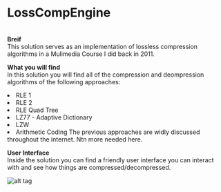 # LossCompEngine

<br/><strong>Breif</strong>
<br/>This solution serves as an implementation of lossless compression algorithms in a Mulimedia Course I did back in 2011.

<strong>What you will find</strong>
<br/>In this solution you will find all of the compression and deompression algorithms of the following approaches:
<li/>RLE 1
<li/>RLE 2
<li/>RLE Quad Tree
<li/>LZ77 - Adaptive Dictionary
<li/>LZW
<li/>Arithmetic Coding
The previous approaches are widly discussed throughout the internet. Ntn more needed here.

<strong>User Interface</strong>
<br/>Inside the solution you can find a friendly user interface you can interact with and see how things are compressed/decompressed.

![alt tag](https://raw.githubusercontent.com/ZGTR/LossCompEngine/Picture0.png)

